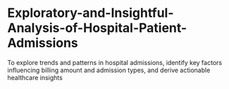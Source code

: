 # Exploratory-and-Insightful-Analysis-of-Hospital-Patient-Admissions
To explore trends and patterns in hospital admissions, identify key factors influencing billing amount and admission types, and derive actionable healthcare insights
